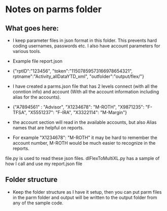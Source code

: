 # Notes on parms folder

## What goes here:

* I keep parameter files in json format in this folder.  This prevents hard coding usernames, passwords etc.  I also have account parameters for various tools.

* Example file report.json

* {"rptID":"123456", "token":"11507859573166978654321", rptname":"Activity_allDataYTD_xml", "outfolder":"output/flex/"}

* I have created a parms.json file that has 2 levels connect (with all the conntion info) and account (With all the account information including alias for the accounts).

* {"A7894561" : "Advisor", "X1234678": "M-ROTH", "X9871235": "F-TFSA", "X5551237": "F-IRA", "X3322114": "M-Margin"}

* the account section will read in the available accounts, but also Alias names that are helpful on reports.  
* For example "X1234678": "M-ROTH" it may be hard to remember the account number, M-ROTH would be much easier to recognize in the reports.

file.py is used to read these json files.
dlFlexToMultiXL.py has a sample of how I call and use my report.json file

## Folder structure

* Keep the folder structure as I have it setup, then you can put parm files in the parm folder and output will be written to the output folder from any of the sample code.
